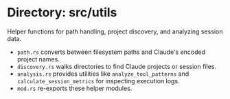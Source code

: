 # Directory: src/utils

Helper functions for path handling, project discovery, and analyzing session data.

- `path.rs` converts between filesystem paths and Claude's encoded project names.
- `discovery.rs` walks directories to find Claude projects or session files.
- `analysis.rs` provides utilities like `analyze_tool_patterns` and `calculate_session_metrics` for inspecting execution logs.
- `mod.rs` re-exports these helper modules.
